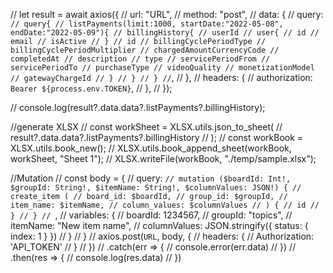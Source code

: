// let result = await axios({
// url: "URL",
// method: "post",
// data: {
// query: `// query{ // listPayments(limit:1000, startDate:"2022-05-08", endDate:"2022-05-09"){ // billingHistory{ // userId // user{ // id // email // isActive // } // id // billingCyclePeriodType // billingCyclePeriodMultiplier // chargedAmountCurrencyCode // completedAt // description // type // servicePeriodFrom // servicePeriodTo // purchaseType // videoQuality // monetizationModel // gatewayChargeId // } // } // } //`,
// },
// headers: {
// authorization: `Bearer ${process.env.TOKEN}`,
// },
// });

// console.log(result?.data.data?.listPayments?.billingHistory);

//generate XLSX
// const workSheet = XLSX.utils.json_to_sheet(
// result?.data.data?.listPayments?.billingHistory
// );
// const workBook = XLSX.utils.book_new();
// XLSX.utils.book_append_sheet(workBook, workSheet, "Sheet 1");
// XLSX.writeFile(workBook, "./temp/sample.xlsx");

//Mutation
// const body = {
// query: `// mutation ($boardId: Int!, $groupId: String!, $itemName: String!, $columnValues: JSON!) { // create_item ( // board_id: $boardId, // group_id: $groupId, // item_name: $itemName, // column_values: $columnValues // ) { // id // } // } // `,
// variables: {
// boardId: 1234567,
// groupId: "topics",
// itemName: "New item name",
// columnValues: JSON.stringify({ status: { index: 1 } })
// }
// }
// axios.post(`URL`, body, {
// headers: {
// Authorization: 'API_TOKEN'
// }
// })
// .catch(err => {
// console.error(err.data)
// })
// .then(res => {
// console.log(res.data)
// })
